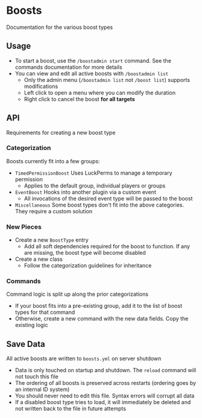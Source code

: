 # Boosts
Documentation for the various boost types

## Usage
- To start a boost, use the `/boostadmin start` command. See the commands documentation for more details
- You can view and edit all active boosts with `/boostadmin list`
  - Only the admin menu (`/boostadmin list` not `/boost list`) supports modifications
  - Left click to open a menu where you can modify the duration
  - Right click to cancel the boost **for all targets**

## API
Requirements for creating a new boost type

### Categorization
Boosts currently fit into a few groups:
- `TimedPermissionBoost` Uses LuckPerms to manage a temporary permission
    - Applies to the default group, individual players or groups
- `EventBoost` Hooks into another plugin via a custom event
    - All invocations of the desired event type will be passed to the boost
- `Miscellaneous` Some boost types don't fit into the above categories. They require a custom solution

### New Pieces
- Create a new `BoostType` entry
  - Add all soft dependencies required for the boost to function. If any are missing, the boost type will become disabled
- Create a new class
  - Follow the categorization guidelines for inheritance

### Commands
Command logic is split up along the prior categorizations
- If your boost fits into a pre-existing group, add it to the list of boost types for that command
- Otherwise, create a new command with the new data fields. Copy the existing logic

## Save Data
All active boosts are written to `boosts.yml` on server shutdown
- Data is only touched on startup and shutdown. The `reload` command will not touch this file
- The ordering of all boosts is preserved across restarts (ordering goes by an internal ID system)
- You should never need to edit this file. Syntax errors will corrupt all data
- If a disabled boost type tries to load, it will immediately be deleted and not written back to the file in future attempts